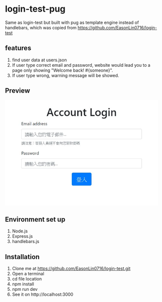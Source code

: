 # login-test-pug
Same as login-test but built with pug as template engine instead of handlebars, which was copied from https://github.com/EasonLin0716/login-test

## features
1. find user data at users.json
2. If user type correct email and password, website would lead you to a page only showing "Welcome back! #{someone}".
3. If user type wrong, warning message will be showed.

## Preview
![Cover](https://github.com/EasonLin0716/login-test/blob/master/previews/login-test-preview.JPG)

## Environment set up
1. Node.js
2. Express.js
3. handlebars.js

## Installation
1. Clone me at https://github.com/EasonLin0716/login-test.git
2. Open a terminal
3. cd file location
4. npm install
5. npm run dev
6. See it on http://localhost:3000
